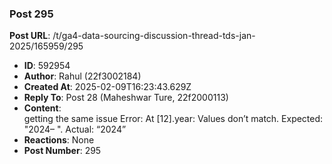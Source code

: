 ### Post 295
**Post URL**: /t/ga4-data-sourcing-discussion-thread-tds-jan-2025/165959/295
- **ID**: 592954
- **Author**: Rahul  (22f3002184)
- **Created At**: 2025-02-09T16:23:43.629Z
- **Reply To**: Post 28 (Maheshwar Ture, 22f2000113)
- **Content**:  
  getting the same issue Error: At [12].year: Values don’t match. Expected: "2024– ". Actual: “2024”
- **Reactions**: None
- **Post Number**: 295

